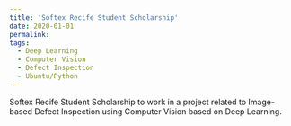 ```yaml
---
title: 'Softex Recife Student Scholarship'
date: 2020-01-01
permalink: 
tags:
  - Deep Learning
  - Computer Vision
  - Defect Inspection
  - Ubuntu/Python
---
```


Softex Recife Student Scholarship to work in a project related to Image-based Defect Inspection using Computer Vision based on Deep Learning.